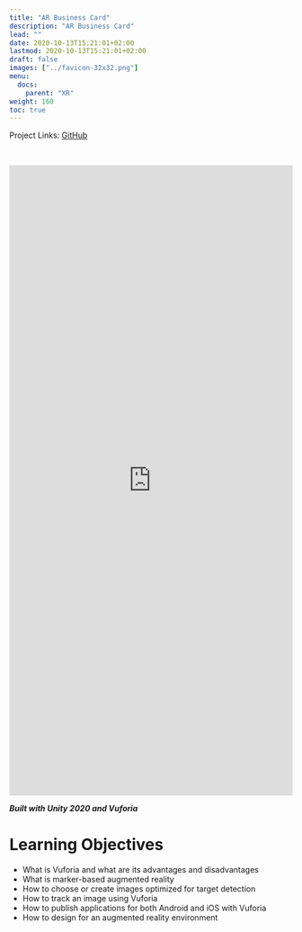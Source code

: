 ```yaml
---
title: "AR Business Card"
description: "AR Business Card"
lead: ""
date: 2020-10-13T15:21:01+02:00
lastmod: 2020-10-13T15:21:01+02:00
draft: false
images: ["../favicon-32x32.png"]
menu:
  docs:
    parent: "XR"
weight: 160
toc: true
---
```


Project Links: [GitHub](https://github.com/peytonbrsmith/holbertonschool-unity/tree/main/0x09-unity_ar_business_card)

<br />
<p align="center">
  <iframe width="100%" height="1120" src="https://www.youtube.com/embed/xfqKYs_6Ijc" title="YouTube video player" frameborder="0" allow="accelerometer; autoplay; clipboard-write; encrypted-media; gyroscope; picture-in-picture" allowfullscreen></iframe>
</p>

***Built with Unity 2020 and Vuforia***

# Learning Objectives
* What is Vuforia and what are its advantages and disadvantages
* What is marker-based augmented reality
* How to choose or create images optimized for target detection
* How to track an image using Vuforia
* How to publish applications for both Android and iOS with Vuforia
* How to design for an augmented reality environment
